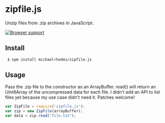 # zipfile.js

Unzip files from .zip archives in JavaScript.

[![Browser support](https://ci.testling.com/michaelrhodes/zipfile.js.png)](https://ci.testling.com/michaelrhodes/zipfile.js)


## Install
```sh
 $ npm install michaelrhodes/zipfile.js
```

## Usage
Pass the .zip file to the constructor as an ArrayBuffer. read() will return an Uint8Array of the uncompressed data for each file. I didn't add an API to list files yet because my use case didn't need it. Patches welcome!

```js
var ZipFile = require('zipfile.js');
var zip = new ZipFile(arrayBuffer);
var data = zip.read("file.txt");
```
